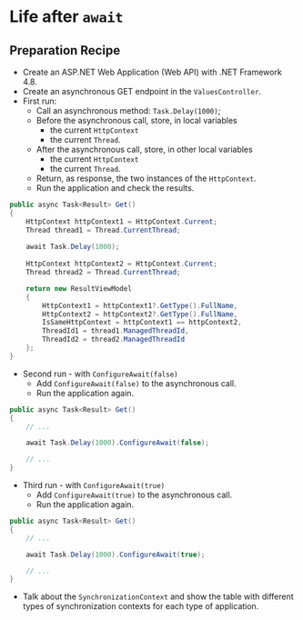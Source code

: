 # Life after `await`

## Preparation Recipe

- Create an ASP.NET Web Application (Web API) with .NET Framework 4.8.
- Create an asynchronous GET endpoint in the `ValuesController`.
- First run:
  - Call an asynchronous method: `Task.Delay(1000)`;
  - Before the asynchronous call, store, in local variables
    - the current `HttpContext`
    - the current `Thread`.
  - After the asynchronous call, store, in other local variables
    - the current `HttpContext`
    - the current `Thread`.
  - Return, as response, the two instances of the `HttpContext`.
  - Run the application and check the results.

```csharp
public async Task<Result> Get()
{
    HttpContext httpContext1 = HttpContext.Current;
    Thread thread1 = Thread.CurrentThread;
    
    await Task.Delay(1000);
    
    HttpContext httpContext2 = HttpContext.Current;
    Thread thread2 = Thread.CurrentThread;

    return new ResultViewModel
    {
        HttpContext1 = httpContext1?.GetType().FullName,
        HttpContext2 = httpContext2?.GetType().FullName,
        IsSameHttpContext = httpContext1 == httpContext2,
        ThreadId1 = thread1.ManagedThreadId,
        ThreadId2 = thread2.ManagedThreadId
    };
}
```

- Second run - with `ConfigureAwait(false)`
  - Add `ConfigureAwait(false)` to the asynchronous call.
  - Run the application again.

```csharp
public async Task<Result> Get()
{
    // ...

    await Task.Delay(1000).ConfigureAwait(false);

    // ...
}
```

- Third run - with `ConfigureAwait(true)`
  - Add `ConfigureAwait(true)` to the asynchronous call.
  - Run the application again.

```csharp
public async Task<Result> Get()
{
    // ...

    await Task.Delay(1000).ConfigureAwait(true);

    // ...
}
```

- Talk about the `SynchronizationContext` and show the table with different types of synchronization contexts for each type of application.

